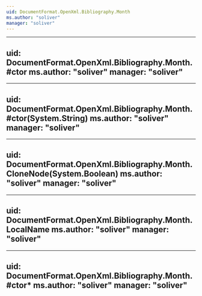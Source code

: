 ```yaml
---
uid: DocumentFormat.OpenXml.Bibliography.Month
ms.author: "soliver"
manager: "soliver"
---
```


---
uid: DocumentFormat.OpenXml.Bibliography.Month.#ctor
ms.author: "soliver"
manager: "soliver"
---

---
uid: DocumentFormat.OpenXml.Bibliography.Month.#ctor(System.String)
ms.author: "soliver"
manager: "soliver"
---

---
uid: DocumentFormat.OpenXml.Bibliography.Month.CloneNode(System.Boolean)
ms.author: "soliver"
manager: "soliver"
---

---
uid: DocumentFormat.OpenXml.Bibliography.Month.LocalName
ms.author: "soliver"
manager: "soliver"
---

---
uid: DocumentFormat.OpenXml.Bibliography.Month.#ctor*
ms.author: "soliver"
manager: "soliver"
---
